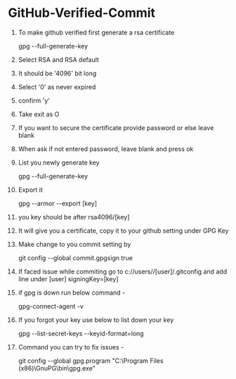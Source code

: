 # GitHub-Verified-Commit

1. To make github verified first generate a rsa certificate

    gpg --full-generate-key

2. Select RSA and RSA default

3. It should be '4096' bit long

4. Select '0' as never expired

5. confirm 'y' 

6. Take exit as O

7. If you want to secure the certificate provide password or else leave blank

8. When ask if not entered password, leave blank and press ok

9. List you newly generate key 

    gpg --full-generate-key

10. Export it 

    gpg --armor --export [key]

11. you key should be after rsa4096/[key]

12. It will give you a certificate, copy it to your github setting under GPG Key

13. Make change to you commit setting by 

    git config --global commit.gpgsign true

14. If faced issue while commiting go to c://users//[user]/.gitconfig and add line under [user]
    signingKey=[key]

15. if gpg is down run below command - 
    
    gpg-connect-agent -v

16. If you forgot your key use below to list down your key

    gpg --list-secret-keys --keyid-format=long

17. Command you can try to fix issues - 

    git config --global gpg.program "C:\Program Files (x86)\GnuPG\bin\gpg.exe"

